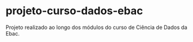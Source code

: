# projeto-curso-dados-ebac
Projeto realizado ao longo dos módulos do curso de Ciência de Dados da Ebac.
